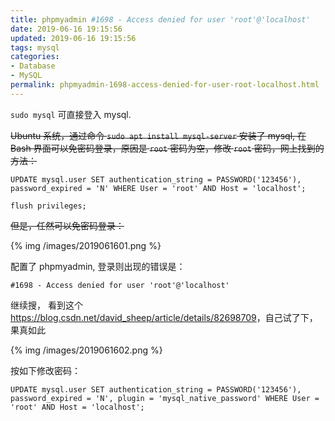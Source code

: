 ```yaml
---
title: phpmyadmin #1698 - Access denied for user 'root'@'localhost'
date: 2019-06-16 19:15:56
updated: 2019-06-16 19:15:56
tags: mysql
categories: 
- Database
- MySQL
permalink: phpmyadmin-1698-access-denied-for-user-root-localhost.html
---
```


`sudo mysql` 可直接登入 mysql.

~~Ubuntu 系统，通过命令 `sudo apt install mysql-server` 安装了 mysql, 在 Bash 界面可以免密码登录，原因是 `root` 密码为空，修改 `root` 密码，网上找到的方法：~~

```shell
UPDATE mysql.user SET authentication_string = PASSWORD('123456'), password_expired = 'N' WHERE User = 'root' AND Host = 'localhost';

flush privileges;
```



~~但是，任然可以免密码登录：~~

{% img /images/2019061601.png %}

配置了 phpmyadmin, 登录则出现的错误是：

```shell
#1698 - Access denied for user 'root'@'localhost'
```

继续搜， 看到这个 <https://blog.csdn.net/david_sheep/article/details/82698709>，自己试了下，果真如此

{% img /images/2019061602.png %}

按如下修改密码：

```shell
UPDATE mysql.user SET authentication_string = PASSWORD('123456'), password_expired = 'N', plugin = 'mysql_native_password' WHERE User = 'root' AND Host = 'localhost';
```


